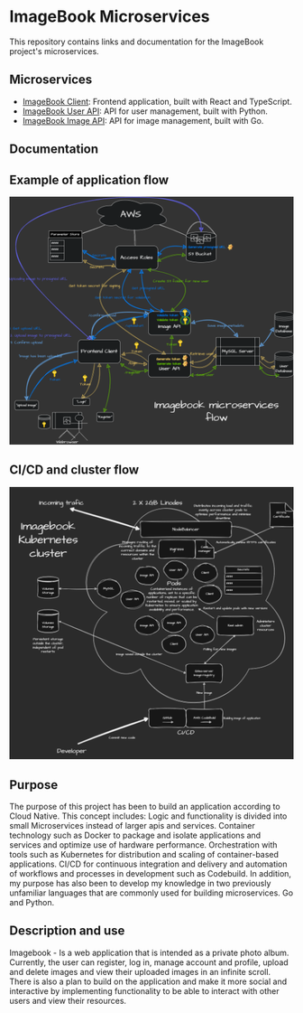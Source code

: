 # ImageBook Microservices

This repository contains links and documentation for the ImageBook project's microservices.

## Microservices

- [ImageBook Client](https://github.com/EgSundqvist/imagebook-client): Frontend application, built with React and TypeScript.
- [ImageBook User API](https://github.com/EgSundqvist/imagebook-userapi): API for user management, built with Python.
- [ImageBook Image API](https://github.com/EgSundqvist/imagebook-imageapi): API for image management, built with Go.

## Documentation

## Example of application flow

![Example of application flow](https://github.com/EgSundqvist/imagebook/blob/main/ImagebookMicroservicesFlow.png)

## CI/CD and cluster flow

![CI/CD and cluster flow](https://github.com/EgSundqvist/imagebook/blob/main/ImagebookClusterFlow.png)

## Purpose

The purpose of this project has been to build an application according to Cloud Native.
This concept includes: Logic and functionality is divided into small Microservices instead of larger
apis and services.
Container technology such as Docker to package and isolate applications and services and optimize
use of hardware performance.
Orchestration with tools such as Kubernetes for distribution and scaling of
container-based applications.
CI/CD for continuous integration and delivery and automation of workflows and processes in
development such as Codebuild.
In addition, my purpose has also been to develop my knowledge in two previously unfamiliar
languages ​​that are commonly used for building microservices. Go and Python.

## Description and use

Imagebook - Is a web application that is intended as a private photo album.
Currently, the user can register, log in, manage account and profile, upload and delete
images and view their uploaded images in an infinite scroll. There is also a plan to build on the
application and make it more social and interactive by implementing functionality to
be able to interact with other users and view their resources.

